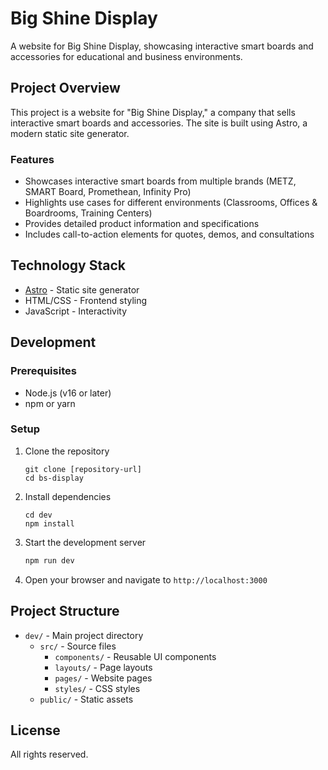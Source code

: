# Big Shine Display

A website for Big Shine Display, showcasing interactive smart boards and accessories for educational and business environments.

## Project Overview

This project is a website for "Big Shine Display," a company that sells interactive smart boards and accessories. The site is built using Astro, a modern static site generator.

### Features

- Showcases interactive smart boards from multiple brands (METZ, SMART Board, Promethean, Infinity Pro)
- Highlights use cases for different environments (Classrooms, Offices & Boardrooms, Training Centers)
- Provides detailed product information and specifications
- Includes call-to-action elements for quotes, demos, and consultations

## Technology Stack

- [Astro](https://astro.build/) - Static site generator
- HTML/CSS - Frontend styling
- JavaScript - Interactivity

## Development

### Prerequisites

- Node.js (v16 or later)
- npm or yarn

### Setup

1. Clone the repository

   ```
   git clone [repository-url]
   cd bs-display
   ```

2. Install dependencies

   ```
   cd dev
   npm install
   ```

3. Start the development server

   ```bash
   npm run dev
   ```

4. Open your browser and navigate to `http://localhost:3000`

## Project Structure

- `dev/` - Main project directory
  - `src/` - Source files
    - `components/` - Reusable UI components
    - `layouts/` - Page layouts
    - `pages/` - Website pages
    - `styles/` - CSS styles
  - `public/` - Static assets

## License

All rights reserved.
